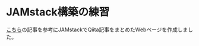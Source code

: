# JAMstack構築の練習

[こちら](https://tcsympo2019-test.firebaseapp.com/)の記事を参考にJAMstackでQiita記事をまとめたWebページを作成しました。

